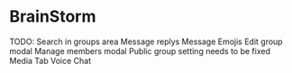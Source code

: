 # BrainStorm
TODO:
Search in groups area
Message replys
Message Emojis
Edit group modal
Manage members modal
Public group setting needs to be fixed
Media Tab
Voice Chat
